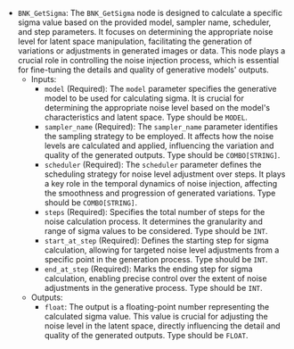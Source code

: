 - `BNK_GetSigma`: The `BNK_GetSigma` node is designed to calculate a specific sigma value based on the provided model, sampler name, scheduler, and step parameters. It focuses on determining the appropriate noise level for latent space manipulation, facilitating the generation of variations or adjustments in generated images or data. This node plays a crucial role in controlling the noise injection process, which is essential for fine-tuning the details and quality of generative models' outputs.
    - Inputs:
        - `model` (Required): The `model` parameter specifies the generative model to be used for calculating sigma. It is crucial for determining the appropriate noise level based on the model's characteristics and latent space. Type should be `MODEL`.
        - `sampler_name` (Required): The `sampler_name` parameter identifies the sampling strategy to be employed. It affects how the noise levels are calculated and applied, influencing the variation and quality of the generated outputs. Type should be `COMBO[STRING]`.
        - `scheduler` (Required): The `scheduler` parameter defines the scheduling strategy for noise level adjustment over steps. It plays a key role in the temporal dynamics of noise injection, affecting the smoothness and progression of generated variations. Type should be `COMBO[STRING]`.
        - `steps` (Required): Specifies the total number of steps for the noise calculation process. It determines the granularity and range of sigma values to be considered. Type should be `INT`.
        - `start_at_step` (Required): Defines the starting step for sigma calculation, allowing for targeted noise level adjustments from a specific point in the generation process. Type should be `INT`.
        - `end_at_step` (Required): Marks the ending step for sigma calculation, enabling precise control over the extent of noise adjustments in the generative process. Type should be `INT`.
    - Outputs:
        - `float`: The output is a floating-point number representing the calculated sigma value. This value is crucial for adjusting the noise level in the latent space, directly influencing the detail and quality of the generated outputs. Type should be `FLOAT`.
